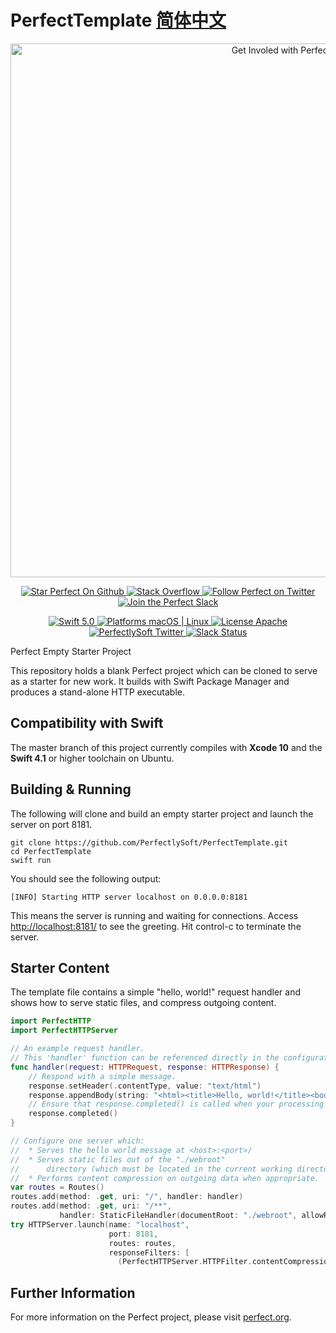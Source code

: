 # PerfectTemplate [简体中文](README.zh_CN.md)

<p align="center">
    <a href="http://perfect.org/get-involved.html" target="_blank">
        <img src="http://perfect.org/assets/github/perfect_github_2_0_0.jpg" alt="Get Involed with Perfect!" width="854" />
    </a>
</p>

<p align="center">
    <a href="https://github.com/PerfectlySoft/Perfect" target="_blank">
        <img src="http://www.perfect.org/github/Perfect_GH_button_1_Star.jpg" alt="Star Perfect On Github" />
    </a>  
    <a href="http://stackoverflow.com/questions/tagged/perfect" target="_blank">
        <img src="http://www.perfect.org/github/perfect_gh_button_2_SO.jpg" alt="Stack Overflow" />
    </a>  
    <a href="https://twitter.com/perfectlysoft" target="_blank">
        <img src="http://www.perfect.org/github/Perfect_GH_button_3_twit.jpg" alt="Follow Perfect on Twitter" />
    </a>  
    <a href="http://perfect.ly" target="_blank">
        <img src="http://www.perfect.org/github/Perfect_GH_button_4_slack.jpg" alt="Join the Perfect Slack" />
    </a>
</p>

<p align="center">
    <a href="https://developer.apple.com/swift/" target="_blank">
        <img src="https://img.shields.io/badge/Swift-5.0-orange.svg?style=flat" alt="Swift 5.0">
    </a>
    <a href="https://developer.apple.com/swift/" target="_blank">
        <img src="https://img.shields.io/badge/Platforms-macOS%20%7C%20Linux%20-lightgray.svg?style=flat" alt="Platforms macOS | Linux">
    </a>
    <a href="http://perfect.org/licensing.html" target="_blank">
        <img src="https://img.shields.io/badge/License-Apache-lightgrey.svg?style=flat" alt="License Apache">
    </a>
    <a href="http://twitter.com/PerfectlySoft" target="_blank">
        <img src="https://img.shields.io/badge/Twitter-@PerfectlySoft-blue.svg?style=flat" alt="PerfectlySoft Twitter">
    </a>
    <a href="http://perfect.ly" target="_blank">
        <img src="http://perfect.ly/badge.svg" alt="Slack Status">
    </a>
</p>

Perfect Empty Starter Project

This repository holds a blank Perfect project which can be cloned to serve as a starter for new work. It builds with Swift Package Manager and produces a stand-alone HTTP executable.

## Compatibility with Swift

The master branch of this project currently compiles with **Xcode 10** and the **Swift 4.1** or higher toolchain on Ubuntu.

## Building & Running

The following will clone and build an empty starter project and launch the server on port 8181.

```
git clone https://github.com/PerfectlySoft/PerfectTemplate.git
cd PerfectTemplate
swift run
```

You should see the following output:

```
[INFO] Starting HTTP server localhost on 0.0.0.0:8181
```

This means the server is running and waiting for connections. Access [http://localhost:8181/](http://127.0.0.1:8181/) to see the greeting. Hit control-c to terminate the server.

## Starter Content

The template file contains a simple "hello, world!" request handler and shows how to serve static files, and compress outgoing content.

```swift
import PerfectHTTP
import PerfectHTTPServer

// An example request handler.
// This 'handler' function can be referenced directly in the configuration below.
func handler(request: HTTPRequest, response: HTTPResponse) {
	// Respond with a simple message.
	response.setHeader(.contentType, value: "text/html")
	response.appendBody(string: "<html><title>Hello, world!</title><body>Hello, world!</body></html>")
	// Ensure that response.completed() is called when your processing is done.
	response.completed()
}

// Configure one server which:
//	* Serves the hello world message at <host>:<port>/
//	* Serves static files out of the "./webroot"
//		directory (which must be located in the current working directory).
//	* Performs content compression on outgoing data when appropriate.
var routes = Routes()
routes.add(method: .get, uri: "/", handler: handler)
routes.add(method: .get, uri: "/**",
		   handler: StaticFileHandler(documentRoot: "./webroot", allowResponseFilters: true).handleRequest)
try HTTPServer.launch(name: "localhost",
					  port: 8181,
					  routes: routes,
					  responseFilters: [
						(PerfectHTTPServer.HTTPFilter.contentCompression(data: [:]), HTTPFilterPriority.high)])

```

## Further Information
For more information on the Perfect project, please visit [perfect.org](http://perfect.org).
